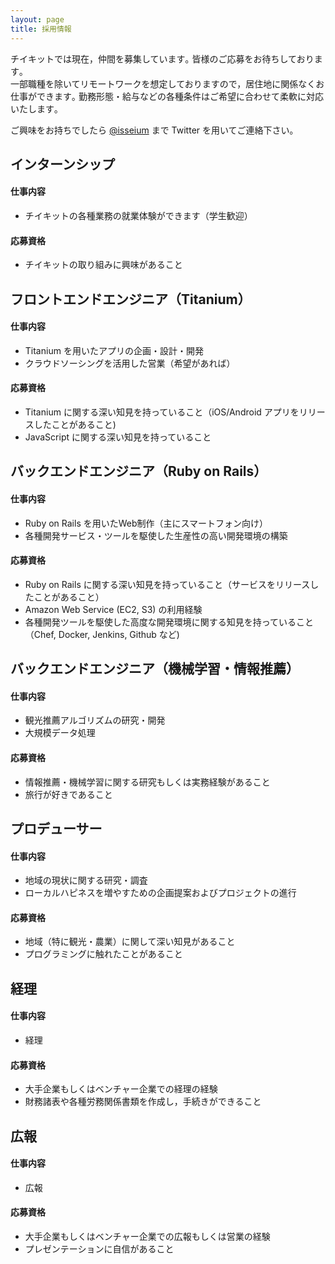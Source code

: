 ```yaml
---
layout: page 
title: 採用情報
---
```


チイキットでは現在，仲間を募集しています｡ 皆様のご応募をお待ちしております｡  
一部職種を除いてリモートワークを想定しておりますので，居住地に関係なくお仕事ができます｡
勤務形態・給与などの各種条件はご希望に合わせて柔軟に対応いたします｡

ご興味をお持ちでしたら <a href="http://twitter.com">@isseium</a> まで Twitter を用いてご連絡下さい｡


## インターンシップ

#### 仕事内容
- チイキットの各種業務の就業体験ができます（学生歓迎）

#### 応募資格
- チイキットの取り組みに興味があること


## フロントエンドエンジニア（Titanium）

#### 仕事内容
- Titanium を用いたアプリの企画・設計・開発
- クラウドソーシングを活用した営業（希望があれば）

#### 応募資格
- Titanium に関する深い知見を持っていること（iOS/Android アプリをリリースしたことがあること)
- JavaScript に関する深い知見を持っていること

## バックエンドエンジニア（Ruby on Rails）

#### 仕事内容
- Ruby on Rails を用いたWeb制作（主にスマートフォン向け）
- 各種開発サービス・ツールを駆使した生産性の高い開発環境の構築

#### 応募資格
- Ruby on Rails に関する深い知見を持っていること（サービスをリリースしたことがあること）
- Amazon Web Service (EC2, S3) の利用経験
- 各種開発ツールを駆使した高度な開発環境に関する知見を持っていること（Chef, Docker, Jenkins, Github など)

## バックエンドエンジニア（機械学習・情報推薦）

#### 仕事内容
- 観光推薦アルゴリズムの研究・開発
- 大規模データ処理

#### 応募資格
- 情報推薦・機械学習に関する研究もしくは実務経験があること
- 旅行が好きであること

## プロデューサー

#### 仕事内容
- 地域の現状に関する研究・調査
- ローカルハピネスを増やすための企画提案およびプロジェクトの進行

#### 応募資格
- 地域（特に観光・農業）に関して深い知見があること
- プログラミングに触れたことがあること

## 経理

#### 仕事内容
- 経理

#### 応募資格
- 大手企業もしくはベンチャー企業での経理の経験
- 財務諸表や各種労務関係書類を作成し，手続きができること

## 広報

#### 仕事内容
- 広報

#### 応募資格
- 大手企業もしくはベンチャー企業での広報もしくは営業の経験
- プレゼンテーションに自信があること
